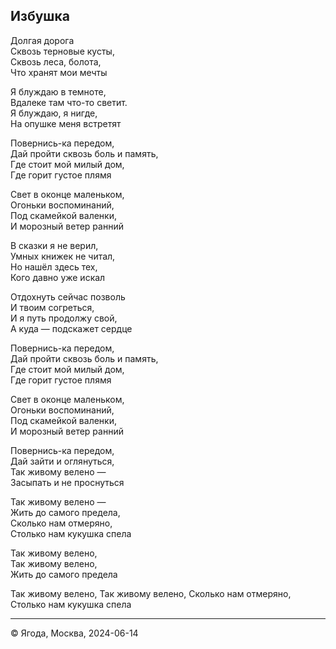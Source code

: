﻿## Избушка

Долгая дорога  
Сквозь терновые кусты,  
Сквозь леса, болота,  
Что хранят мои мечты  

Я блуждаю в темноте,  
Вдалеке там что-то светит.  
Я блуждаю, я нигде,  
На опушке меня встретят  

Повернись-ка передом,  
Дай пройти сквозь боль и память,  
Где стоит мой милый дом,  
Где горит густое плямя  

Свет в оконце маленьком,  
Огоньки воспоминаний,  
Под скамейкой валенки,  
И морозный ветер ранний  

В сказки я не верил,  
Умных книжек не читал,  
Но нашёл здесь тех,  
Кого давно уже искал  

Отдохнуть сейчас позволь  
И твоим согреться,  
И я путь продолжу свой,  
А куда — подскажет сердце  

Повернись-ка передом,  
Дай пройти сквозь боль и память,  
Где стоит мой милый дом,  
Где горит густое плямя  

Свет в оконце маленьком,  
Огоньки воспоминаний,  
Под скамейкой валенки,  
И морозный ветер ранний  

Повернись-ка передом,  
Дай зайти и оглянуться,  
Так живому велено —  
Засыпать и не проснуться  

Так живому велено —  
Жить до самого предела,  
Сколько нам отмеряно,  
Столько нам кукушка спела  

Так живому велено,  
Так живому велено,  
Жить до самого предела  

Так живому велено,
Так живому велено,
Сколько нам отмеряно,
Столько нам кукушка спела

--------------

© Ягода, Москва, 2024-06-14
